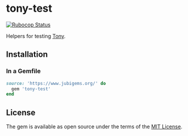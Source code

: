# tony-test

[![Rubocop Status](https://github.com/jubishop/tony-test/workflows/Rubocop/badge.svg)](https://github.com/jubishop/tony-test/actions/workflows/rubocop.yml)

Helpers for testing [Tony](https://github.com/jubishop/tony).

## Installation

### In a Gemfile

```ruby
source: 'https://www.jubigems.org/' do
  gem 'tony-test'
end
```

## License

The gem is available as open source under the terms of the [MIT License](https://opensource.org/licenses/MIT).

